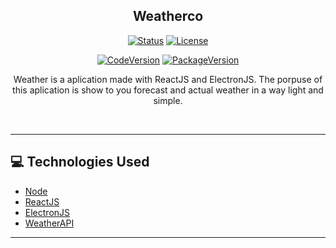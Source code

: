 <h2 align="center">Weatherco</h2>
<div align="center">

[![Status](https://img.shields.io/badge/status-active-success.svg)]()
[![License](https://img.shields.io/badge/license-MIT-blue.svg)](/LICENSE)
</br>

[![CodeVersion](https://img.shields.io/badge/Code_Version-2023.07.20.4-pink.svg)]()
[![PackageVersion](https://img.shields.io/badge/Package_Version-0.0-pink.svg)]()
</div>
<!-- -------------------------------------- -->

<p align="center"> 
Weather is a aplication made with ReactJS and ElectronJS. The porpuse of this aplication is show to you forecast and actual weather in a way light and simple.
</p>
<br>

---

## 💻 Technologies Used <a name="Technologies_Used" ></a>
- [Node](https://nodejs.org/en)
- [ReactJS](https://react.dev)
- [ElectronJS](https://www.electronjs.org)
- [WeatherAPI](https://www.weatherapi.com)

---
